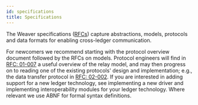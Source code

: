 ```yaml
---
id: specifications
title: Specifications
--- 
```


<!--
 Copyright IBM Corp. All Rights Reserved.

 SPDX-License-Identifier: CC-BY-4.0
 -->

The Weaver specifications ([RFCs](https://github.com/hyperledger-labs/weaver-dlt-interoperability/tree/main/rfcs)) capture abstractions, models, protocols and data formats for enabling cross-ledger communication.

For newcomers we recommend starting with the protocol overview document followed by the RFCs on models. Protocol engineers will find in [RFC: 01-007](https://github.com/hyperledger-labs/weaver-dlt-interoperability/blob/main/rfcs/models/relays.md) a useful overview of the relay model, and may then progress on to reading one of the existing protocols' design and implementation; e.g., the data transfer protocol in [RFC: 02-002](https://github.com/hyperledger-labs/weaver-dlt-interoperability/blob/main/rfcs/protocols/data-transfer/readme.md). If you are interested in adding support for a new ledger technology, see implementing a new driver and implementing interoperability modules for your ledger technology. Where relevant we use ABNF for formal syntax definitions.
